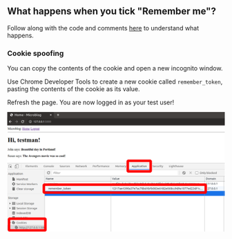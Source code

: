 ## What happens when you tick "Remember me"?

Follow along with the code and comments [here](https://github.com/beatobongco/webdev-microexamples/blob/master/wm4-remember_me_cookie/microblog/app/routes.py#L20) to understand what happens.

### Cookie spoofing

You can copy the contents of the cookie and open a new incognito window. 

Use Chrome Developer Tools to create a new cookie called `remember_token`, pasting the contents of the cookie as its value.

Refresh the page. You are now logged in as your test user!

![cookie spoofing](https://raw.githubusercontent.com/beatobongco/webdev-microexamples/master/wm4-remember_me_cookie/cookie_spoof.png)
